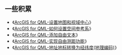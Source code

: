 ## 一些积累
* 《[ArcGIS for QML-设置地图和视域中心](https://www.cnblogs.com/suRimn/p/9848607.html)》
* 《[ArcGIS for QML-如何设置空间参考系](https://www.cnblogs.com/suRimn/p/9848871.html)》
* 《[ArcGIS for QML-添加自由文本](https://www.cnblogs.com/suRimn/p/9849198.html)》
* 《[ArcGIS for QML-实现自由测距功能](https://www.cnblogs.com/suRimn/p/9849195.html)》
* 《[ArcGIS for QML-地址地标转换为经纬度(地理编码)](https://www.cnblogs.com/suRimn/p/9963221.html)》
